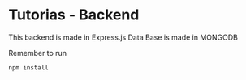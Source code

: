 # Tutorias - Backend

This backend is made in Express.js
Data Base is made in MONGODB

Remember to run
```
npm install

```
